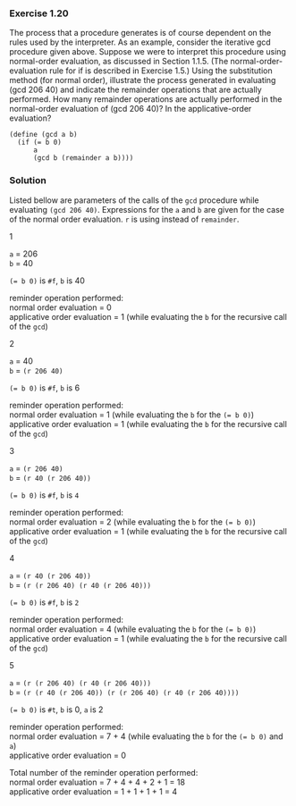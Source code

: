 ### Exercise 1.20

The process that a procedure generates is of course dependent on the rules used
by the interpreter. As an example, consider the iterative gcd procedure given
above. Suppose we were to interpret this procedure using normal-order
evaluation, as discussed in Section 1.1.5. (The normal-order-evaluation rule
for if is described in Exercise 1.5.) Using the substitution method (for normal
order), illustrate the process generated in evaluating (gcd 206 40) and
indicate the remainder operations that are actually performed. How many
remainder operations are actually performed in the normal-order evaluation of
(gcd 206 40)? In the applicative-order evaluation?

```
(define (gcd a b)
  (if (= b 0)
      a
      (gcd b (remainder a b))))
```

### Solution

Listed bellow are parameters of the calls of the `gcd` procedure while evaluating `(gcd 206 40)`. Expressions for the `a` and `b` are given for the case of the normal order evaluation. `r` is using instead of `remainder`.

1

`a` = 206  
`b` = 40  

`(= b 0)` is `#f`, `b` is 40

reminder operation performed:  
normal order evaluation = 0  
applicative order evaluation = 1 (while evaluating the `b` for the recursive call of the `gcd`)  

2

`a` = 40  
`b` = `(r 206 40)`  

`(= b 0)` is `#f`, `b` is 6

reminder operation performed:  
normal order evaluation = 1 (while evaluating the `b` for the `(= b 0)`)  
applicative order evaluation = 1 (while evaluating the `b` for the recursive call of the `gcd`)  

3

`a` = `(r 206 40)`  
`b` = `(r 40 (r 206 40))`  

`(= b 0)` is `#f`, `b` is `4`

reminder operation performed:  
normal order evaluation = 2 (while evaluating the `b` for the `(= b 0)`)  
applicative order evaluation = 1 (while evaluating the `b` for the recursive call of the `gcd`)  

4

`a` = `(r 40 (r 206 40))`  
`b` = `(r (r 206 40) (r 40 (r 206 40)))`  

`(= b 0)` is `#f`, `b` is `2`

reminder operation performed:  
normal order evaluation = 4 (while evaluating the `b` for the `(= b 0)`)  
applicative order evaluation = 1 (while evaluating the `b` for the recursive call of the `gcd`)  

5

`a` = `(r (r 206 40) (r 40 (r 206 40)))`  
`b` = `(r (r 40 (r 206 40)) (r (r 206 40) (r 40 (r 206 40))))`  

`(= b 0)` is `#t`, `b` is 0, `a` is 2

reminder operation performed:  
normal order evaluation = 7 + 4 (while evaluating the `b` for the `(= b 0)` and `a`)  
applicative order evaluation = 0  

Total number of the reminder operation performed:  
normal order evaluation = 7 + 4 + 4 + 2 + 1 = 18  
applicative order evaluation = 1 + 1 + 1 + 1 = 4  
